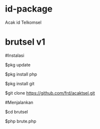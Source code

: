 # id-package
Acak id Telkomsel
# brutsel v1

#Instalasi


$pkg update

$pkg install php

$pkg install git

$git clone https://github.com/frd/acaktsel.git



#Menjalankan

$cd brutsel

$php brute.php
